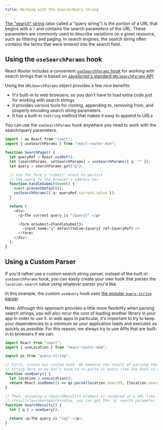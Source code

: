 ```yaml
---
title: Working with the Search/Query String
---
```


[The "search"
string](https://developer.mozilla.org/en-US/docs/Web/API/URL/search) (also
called a "query string") is the portion of a URL that begins with a `?` and
contains the search parameters of the URL. These parameters are commonly used to
describe variations on a given resource, such as filtering and paging. In search
engines, the search string often contains the terms that were entered into the
search field.

## Using the `useSearchParams` hook

React Router includes a convenient [`useSearchParams` hook](../api-reference.md#usesearchparams) for working
with search strings that is based on [JavaScript's standard `URLSearchParams`
API](https://developer.mozilla.org/en-US/docs/Web/API/URLSearchParams).

Using the `URLSearchParams` object provides a few nice benefits:

- It's built-in to web browsers, so you don't have to load extra code just for
  working with search strings
- It provides various tools for cloning, appending to, removing from, and
  properly encoding search string parameters
- It has a built-in `toString` method that makes it easy to append to URLs

You can use the `useSearchParams` hook anywhere you need to work with the
search/query parameters.

```js
import * as React from "react";
import { useSearchParams } from "react-router-dom";

function SearchPage() {
  let queryRef = React.useRef();
  let [searchParams, setSearchParams] = useSearchParams({ q: "" });
  let query = searchParams.get("q");

  // Use the form's "submit" event to persist
  // the query to the browser's address bar
  function handleSubmit(event) {
    event.preventDefault();
    setSearchParams({ q: queryRef.current.value });
  }

  return (
    <div>
      <p>The current query is "{query}".</p>

      <form onSubmit={handleSubmit}>
        <input name="q" defaultValue={query} ref={queryRef} />
      </form>
    </div>
  );
}
```

## Using a Custom Parser

If you'd rather use a custom search string parser, instead of the built-in
`useSearchParams` hook, you can easily create your own hook that parses the
`location.search` value using whatever parser you'd like.

In this example, the custom `useQuery` hook uses [the popular `query-string`
parser](https://www.npmjs.com/package/query-string).

Note: Although this approach provides a little more flexibility when parsing
search strings, you will also incur the cost of loading another library in your
app in order to use it. In web apps in particular, it's important to try to keep
your dependencies to a minimum so your application loads and executes as quickly
as possible. For this reason, we always try to use APIs that are built-in to
browsers if we can.

```js
import React from "react";
import { useLocation } from "react-router-dom";

import qs from "query-string";

// First, create our custom hook. We memoize the result of parsing the search
// string here so we don't have to re-parse it every time the hook is used.
function useQuery() {
  let location = useLocation();
  return React.useMemo(() => qs.parse(location.search), [location.search]);
}

// Then, assuming a <SearchResults> element is rendered at a URL like
// /results?q=some+search+value, you can get the `q` search parameter like this:
function SearchResults() {
  let { q } = useQuery();

  return <p>The query is "{q}".</p>;
}
```
